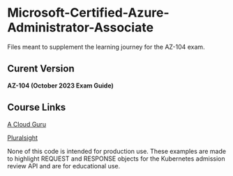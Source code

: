 # Microsoft-Certified-Azure-Administrator-Associate

Files meant to supplement the learning journey for the AZ-104 exam.

## Curent Version

**AZ-104 (October 2023 Exam Guide)**

## Course Links

[A Cloud Guru](https://learn.acloud.guru/course/5ab081d6-99e2-44cf-bf60-25721e8875c5/dashboard)

[Pluralsight]()

None of this code is intended for production use. These examples are made to highlight REQUEST and RESPONSE objects for the Kubernetes admission review API and are for educational use.
